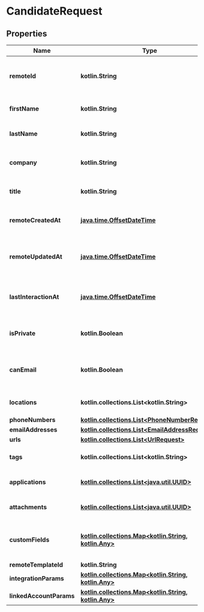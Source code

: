 
# CandidateRequest

## Properties
Name | Type | Description | Notes
------------ | ------------- | ------------- | -------------
**remoteId** | **kotlin.String** | The third-party API ID of the matching object. |  [optional]
**firstName** | **kotlin.String** | The candidate&#39;s first name. |  [optional]
**lastName** | **kotlin.String** | The candidate&#39;s last name. |  [optional]
**company** | **kotlin.String** | The candidate&#39;s current company. |  [optional]
**title** | **kotlin.String** | The candidate&#39;s current title. |  [optional]
**remoteCreatedAt** | [**java.time.OffsetDateTime**](java.time.OffsetDateTime.md) | When the third party&#39;s candidate was created. |  [optional]
**remoteUpdatedAt** | [**java.time.OffsetDateTime**](java.time.OffsetDateTime.md) | When the third party&#39;s candidate was updated. |  [optional]
**lastInteractionAt** | [**java.time.OffsetDateTime**](java.time.OffsetDateTime.md) | When the most recent candidate interaction occurred. |  [optional]
**isPrivate** | **kotlin.Boolean** | Whether or not the candidate is private. |  [optional]
**canEmail** | **kotlin.Boolean** | Whether or not the candidate can be emailed. |  [optional]
**locations** | **kotlin.collections.List&lt;kotlin.String&gt;** | The candidate&#39;s locations. |  [optional]
**phoneNumbers** | [**kotlin.collections.List&lt;PhoneNumberRequest&gt;**](PhoneNumberRequest.md) |  |  [optional]
**emailAddresses** | [**kotlin.collections.List&lt;EmailAddressRequest&gt;**](EmailAddressRequest.md) |  |  [optional]
**urls** | [**kotlin.collections.List&lt;UrlRequest&gt;**](UrlRequest.md) |  |  [optional]
**tags** | **kotlin.collections.List&lt;kotlin.String&gt;** | Array of &#x60;Tag&#x60; names as strings. |  [optional]
**applications** | [**kotlin.collections.List&lt;java.util.UUID&gt;**](java.util.UUID.md) | Array of &#x60;Application&#x60; object IDs. |  [optional]
**attachments** | [**kotlin.collections.List&lt;java.util.UUID&gt;**](java.util.UUID.md) | Array of &#x60;Attachment&#x60; object IDs. |  [optional]
**customFields** | [**kotlin.collections.Map&lt;kotlin.String, kotlin.Any&gt;**](kotlin.Any.md) | Custom fields configured for a given model. |  [optional]
**remoteTemplateId** | **kotlin.String** |  |  [optional]
**integrationParams** | [**kotlin.collections.Map&lt;kotlin.String, kotlin.Any&gt;**](kotlin.Any.md) |  |  [optional]
**linkedAccountParams** | [**kotlin.collections.Map&lt;kotlin.String, kotlin.Any&gt;**](kotlin.Any.md) |  |  [optional]



